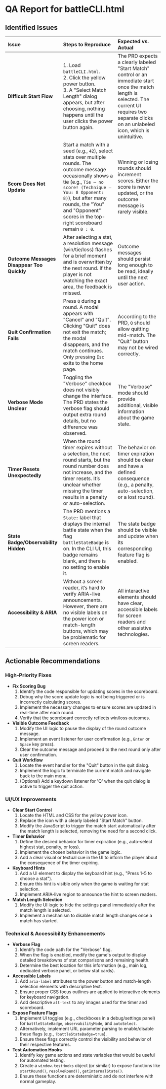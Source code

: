 # QA Report for battleCLI.html

## Identified Issues

| Issue                                      | Steps to Reproduce                                                                                                                                                                                                                                                                     | Expected vs. Actual                                                                                                                                                                                      |
| :----------------------------------------- | :------------------------------------------------------------------------------------------------------------------------------------------------------------------------------------------------------------------------------------------------------------------------------------- | :------------------------------------------------------------------------------------------------------------------------------------------------------------------------------------------------------- |
| **Difficult Start Flow**                   | 1. Load `battleCLI.html`. <br> 2. Click the yellow power button. <br> 3. A "Select Match Length" dialog appears, but after choosing, nothing happens until the user clicks the power button again.                                                                                     | The PRD expects a clearly labeled "Start Match" control or an immediate start once the match length is selected. The current UI requires two separate clicks on an unlabeled icon, which is unintuitive. |
| **Score Does Not Update**                  | Start a match with a seed (e.g., `42`), select stats over multiple rounds. The outcome message occasionally shows a tie (e.g., `Tie – no score! (Technique – You: 8 Opponent: 8)`), but after many rounds, the "You" and "Opponent" scores in the top-right scoreboard remain `0 : 0`. | Winning or losing rounds should increment scores. Either the score is never updated, or the outcome message is rarely visible.                                                                           |
| **Outcome Messages Disappear Too Quickly** | After selecting a stat, a resolution message (win/tie/loss) flashes for a brief moment and is overwritten by the next round. If the player is not watching the exact area, the feedback is missed.                                                                                     | Outcome messages should persist long enough to be read, ideally until the next user action.                                                                                                              |
| **Quit Confirmation Fails**                | Press `Q` during a round. A modal appears with "Cancel" and "Quit". Clicking "Quit" does not exit the match; the modal disappears, and the match continues. Only pressing `Esc` exits to the home page.                                                                                | According to the PRD, `Q` should allow quitting mid-match. The "Quit" button may not be wired correctly.                                                                                                 |
| **Verbose Mode Unclear**                   | Toggling the "Verbose" checkbox does not visibly change the interface. The PRD states the verbose flag should output extra round details, but no difference was observed.                                                                                                              | The "Verbose" mode should provide additional, visible information about the game state.                                                                                                                  |
| **Timer Resets Unexpectedly**              | When the round timer expires without a selection, the next round starts, but the round number does not increase, and the timer resets. It’s unclear whether missing the timer results in a penalty or auto-selection.                                                                  | The behavior on timer expiration should be clear and have a defined consequence (e.g., a penalty, auto-selection, or a lost round).                                                                      |
| **State Badge/Observability Hidden**       | The PRD mentions a `State:` label that displays the internal battle state when the flag `battleStateBadge` is on. In the CLI UI, this badge remains blank, and there is no setting to enable it.                                                                                       | The state badge should be visible and update when its corresponding feature flag is enabled.                                                                                                             |
| **Accessibility & ARIA**                   | Without a screen reader, it’s hard to verify ARIA-live announcements. However, there are no visible labels on the power icon or match-length buttons, which may be problematic for screen readers.                                                                                     | All interactive elements should have clear, accessible labels for screen readers and other assistive technologies.                                                                                       |

## Actionable Recommendations

### High-Priority Fixes

- **Fix Scoring Bug**
  1. Identify the code responsible for updating scores in the scoreboard.
  2. Debug why the score update logic is not being triggered or is incorrectly calculating scores.
  3. Implement the necessary changes to ensure scores are updated in real-time after each round.
  4. Verify that the scoreboard correctly reflects win/loss outcomes.
- **Visible Outcome Feedback**
  1. Modify the UI logic to pause the display of the round outcome message.
  2. Implement an event listener for user confirmation (e.g., `Enter` or `Space` key press).
  3. Clear the outcome message and proceed to the next round only after user confirmation.
- **Quit Workflow**
  1. Locate the event handler for the "Quit" button in the quit dialog.
  2. Implement the logic to terminate the current match and navigate back to the main menu.
  3. (Optional) Add a keydown listener for 'Q' when the quit dialog is active to trigger the quit action.

### UI/UX Improvements

- **Clear Start Control**
  1. Locate the HTML and CSS for the yellow power icon.
  2. Replace the icon with a clearly labeled "Start Match" button.
  3. Modify the JavaScript to trigger the match start automatically after the match length is selected, removing the need for a second click.
- **Timer Behavior**
  1. Define the desired behavior for timer expiration (e.g., auto-select highest stat, penalty, or loss).
  2. Implement the chosen behavior in the game logic.
  3. Add a clear visual or textual cue in the UI to inform the player about the consequence of the timer expiring.
- **Keyboard Hints**
  1. Add a UI element to display the keyboard hint (e.g., "Press 1–5 to choose a stat").
  2. Ensure this hint is visible only when the game is waiting for stat selection.
  3. Implement ARIA-live region to announce the hint to screen readers.
- **Match Length Selection**
  1. Modify the UI logic to hide the settings panel immediately after the match length is selected.
  2. Implement a mechanism to disable match length changes once a match has started.

### Technical & Accessibility Enhancements

- **Verbose Flag**
  1. Identify the code path for the "Verbose" flag.
  2. When the flag is enabled, modify the game's output to display detailed breakdowns of stat comparisons and remaining health.
  3. Determine the best location for this information (e.g., main log, dedicated verbose panel, or below stat cards).
- **Accessible Labels**
  1. Add `aria-label` attributes to the power button and match-length selection elements with descriptive text.
  2. Ensure proper CSS focus outlines are applied to interactive elements for keyboard navigation.
  3. Add descriptive `alt-text` to any images used for the timer and scoreboard.
- **Expose Feature Flags**
  1. Implement UI toggles (e.g., checkboxes in a debug/settings panel) for `battleStateBadge`, `observabilityMode`, and `autoSelect`.
  2. Alternatively, implement URL parameter parsing to enable/disable these flags (e.g., `?battleStateBadge=true`).
  3. Ensure these flags correctly control the visibility and behavior of their respective features.
- **Test Automation Hooks**
  1. Identify key game actions and state variables that would be useful for automated testing.
  2. Create a `window.testHooks` object (or similar) to expose functions like `startRound()`, `resolveRound()`, `getInternalState()`.
  3. Ensure these functions are deterministic and do not interfere with normal gameplay.
